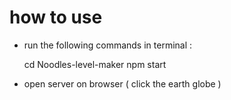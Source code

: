 # how to use

 - run the following commands in terminal : 

    cd Noodles-level-maker
    npm start

 - open server on browser ( click the earth globe )
